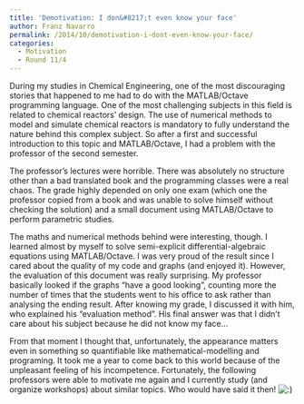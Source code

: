 ```yaml
---
title: 'Demotivation: I don&#8217;t even know your face'
author: Franz Navarro
permalink: /2014/10/demotivation-i-dont-even-know-your-face/
categories:
  - Motivation
  - Round 11/4
---
```

During my studies in Chemical Engineering, one of the most discouraging stories that happened to me had to do with the MATLAB/Octave programming language. One of the most challenging subjects in this field is related to chemical reactors’ design. The use of numerical methods to model and simulate chemical reactors is mandatory to fully understand the nature behind this complex subject. So after a first and successful introduction to this topic and MATLAB/Octave, I had a problem with the professor of the second semester.

The professor’s lectures were horrible. There was absolutely no structure other than a bad translated book and the programming classes were a real chaos. The grade highly depended on only one exam (which one the professor copied from a book and was unable to solve himself without checking the solution) and a small document using MATLAB/Octave to perform parametric studies.

The maths and numerical methods behind were interesting, though. I learned almost by myself to solve semi-explicit differential-algebraic equations using MATLAB/Octave. I was very proud of the result since I cared about the quality of my code and graphs (and enjoyed it). However, the evaluation of this document was really surprising. My professor basically looked if the graphs “have a good looking”, counting more the number of times that the students went to his office to ask rather than analysing the ending result. After knowing my grade, I discussed it with him, who explained his “evaluation method”. His final answer was that I didn’t care about his subject because he did not know my face…

From that moment I thought that, unfortunately, the appearance matters even in something so quantifiable like mathematical-modelling and programing. It took me a year to come back to this world because of the unpleasant feeling of his incompetence. Fortunately, the following professors were able to motivate me again and I currently study (and organize workshops) about similar topics. Who would have said it then! <img src="http://localhost:8080/wp-includes/images/smilies/icon_smile.gif" alt=":)" class="wp-smiley" />
